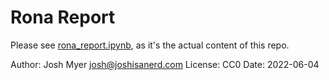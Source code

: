 # Rona Report

Please see [rona_report.ipynb](rona_report.ipynb), as it's the actual content of this repo.

Author: Josh Myer <josh@joshisanerd.com>
License: CC0
Date: 2022-06-04

